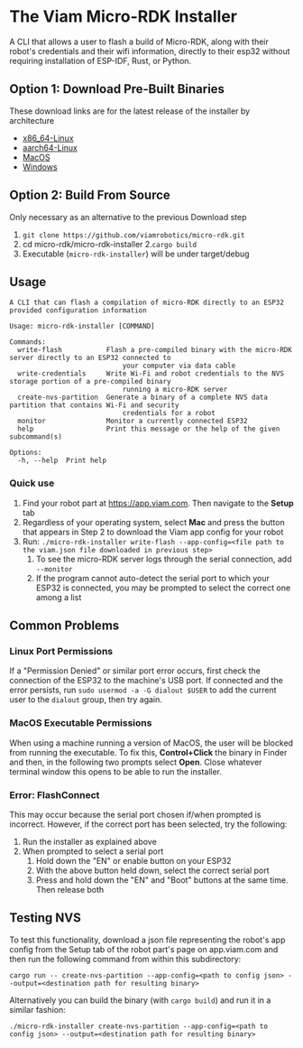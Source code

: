 # The Viam Micro-RDK Installer

A CLI that allows a user to flash a build of Micro-RDK, along with their robot's credentials and their wifi information, directly to their esp32 without requiring installation of ESP-IDF, Rust, or Python.

## Option 1: Download Pre-Built Binaries

These download links are for the latest release of the installer by architecture
- [x86_64-Linux](https://github.com/viamrobotics/micro-rdk/releases/latest/download/micro-rdk-installer-amd64-linux)
- [aarch64-Linux](https://github.com/viamrobotics/micro-rdk/releases/latest/download/micro-rdk-installer-arm64-linux)
- [MacOS](https://github.com/viamrobotics/micro-rdk/releases/latest/download/micro-rdk-installer-macos)
- [Windows](https://github.com/viamrobotics/micro-rdk/releases/latest/download/micro-rdk-installer-windows.exe)

## Option 2: Build From Source

Only necessary as an alternative to the previous Download step

1. `git clone https://github.com/viamrobotics/micro-rdk.git`
2. cd micro-rdk/micro-rdk-installer
2.`cargo build`
3. Executable (`micro-rdk-installer`) will be under target/debug

## Usage

```text
A CLI that can flash a compilation of micro-RDK directly to an ESP32 provided configuration information

Usage: micro-rdk-installer [COMMAND]

Commands:
  write-flash           Flash a pre-compiled binary with the micro-RDK server directly to an ESP32 connected to
                            your computer via data cable
  write-credentials     Write Wi-Fi and robot credentials to the NVS storage portion of a pre-compiled binary
                            running a micro-RDK server
  create-nvs-partition  Generate a binary of a complete NVS data partition that contains Wi-Fi and security
                            credentials for a robot
  monitor               Monitor a currently connected ESP32
  help                  Print this message or the help of the given subcommand(s)

Options:
  -h, --help  Print help
```

### Quick use

1. Find your robot part at https://app.viam.com. Then navigate to the **Setup** tab
2. Regardless of your operating system, select **Mac** and press the button that appears in Step 2 to download the Viam app config for your robot
3. Run: `./micro-rdk-installer write-flash --app-config=<file path to the viam.json file downloaded in previous step>`
    1. To see the micro-RDK server logs through the serial connection, add `--monitor`
    2. If the program cannot auto-detect the serial port to which your ESP32 is connected, you may be prompted to select the correct one among a list

## Common Problems

### Linux Port Permissions

If a "Permission Denied" or similar port error occurs, first check the connection of the ESP32 to the machine's USB port. If 
connected and the error persists, run `sudo usermod -a -G dialout $USER` to add the current user to the `dialout` group, then try again.

### MacOS Executable Permissions

When using a machine running a version of MacOS, the user will be blocked from running the executable. To fix this, **Control+Click** the binary in Finder and then, in the following two prompts select **Open**. Close whatever terminal window this opens to be able to run the installer.

### Error: FlashConnect

This may occur because the serial port chosen if/when prompted is incorrect. However, if the correct port has been selected, try the following:

1. Run the installer as explained above
2. When prompted to select a serial port
    1. Hold down the "EN" or enable button on your ESP32
    2. With the above button held down, select the correct serial port
    3. Press and hold down the "EN" and "Boot" buttons at the same time. Then release both

## Testing NVS

To test this functionality, download a json
file representing the robot's app config from the Setup tab of the robot part's page on app.viam.com and then
run the following command from within this subdirectory:
```
cargo run -- create-nvs-partition --app-config=<path to config json> --output=<destination path for resulting binary>
```

Alternatively you can build the binary (with `cargo build`) and run it in a similar fashion:
```
./micro-rdk-installer create-nvs-partition --app-config=<path to config json> --output=<destination path for resulting binary>
```
